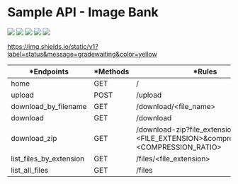 # Sample API - Image Bank 
<p align="left">
<img src="https://img.shields.io/static/v1?label=status&message=gradewaiting&color=yellow"/>
<img src="https://img.shields.io/badge/status-gradewaiting-yellow"/>
<img src="https://img.shields.io/badge/python-3.6-blue"/>
<img src="https://img.shields.io/badge/linux-shell-lightgrey"/>
<img src="https://img.shields.io/badge/HTML5--red"/>
</p>

https://img.shields.io/static/v1?label=status&message=gradewaiting&color=yellow
  
|*Endpoints              | *Methods | *Rules |
|------------------------|----------|-----------|
|home                    |GET       |/|
|upload                  |POST      |/upload|
|download_by_filename    |GET       |/download/<file_name>|
|download                |GET       |/download|
|download_zip            |GET       |/download-zip?file_extension=<FILE_EXTENSION>&compression_ratio=<COMPRESSION_RATIO>|
|list_files_by_extension |GET       |/files/<file_extension>|
|list_all_files          |GET       |/files|
